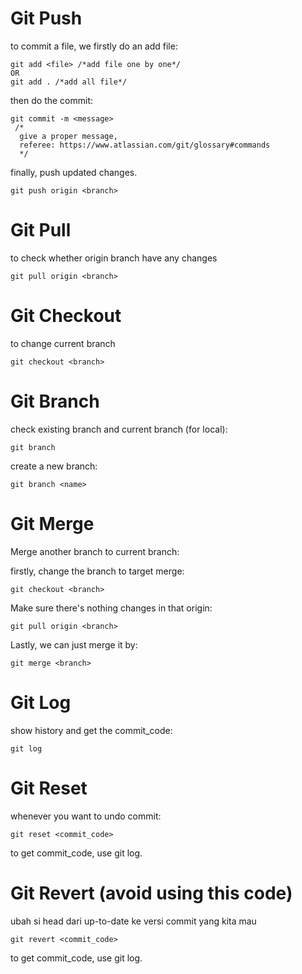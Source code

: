 # Git Push
to commit a file, we firstly do an add file:

```
git add <file> /*add file one by one*/
OR
git add . /*add all file*/
```

then do the commit:

```
git commit -m <message>
 /*
  give a proper message,
  referee: https://www.atlassian.com/git/glossary#commands
  */
```

finally, push updated changes.

```
git push origin <branch>
```

# Git Pull
to check whether origin branch have any changes

```
git pull origin <branch>
```

# Git Checkout
to change current branch

```
git checkout <branch>
```

# Git Branch
check existing branch and current branch (for local):

```
git branch
```

create a new branch:

```
git branch <name>
```

# Git Merge
Merge another branch to current branch:

firstly, change the branch to target merge:

```
git checkout <branch>
```

Make sure there's nothing changes in that origin:

```
git pull origin <branch>
```

Lastly, we can just merge it by: 

```
git merge <branch>
```

# Git Log
show history and get the commit_code:

```
git log
```

# Git Reset
whenever you want to undo commit:

```
git reset <commit_code>
```

to get commit_code, use git log.

# Git Revert (avoid using this code)
ubah si head dari up-to-date ke versi commit yang kita mau

```
git revert <commit_code>
```

to get commit_code, use git log.
